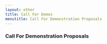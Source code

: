 ```yaml
---
layout: other
title: Call For Demos
menutitle: Call For Demonstration Proposals
---
```



### Call For Demonstration Proposals
